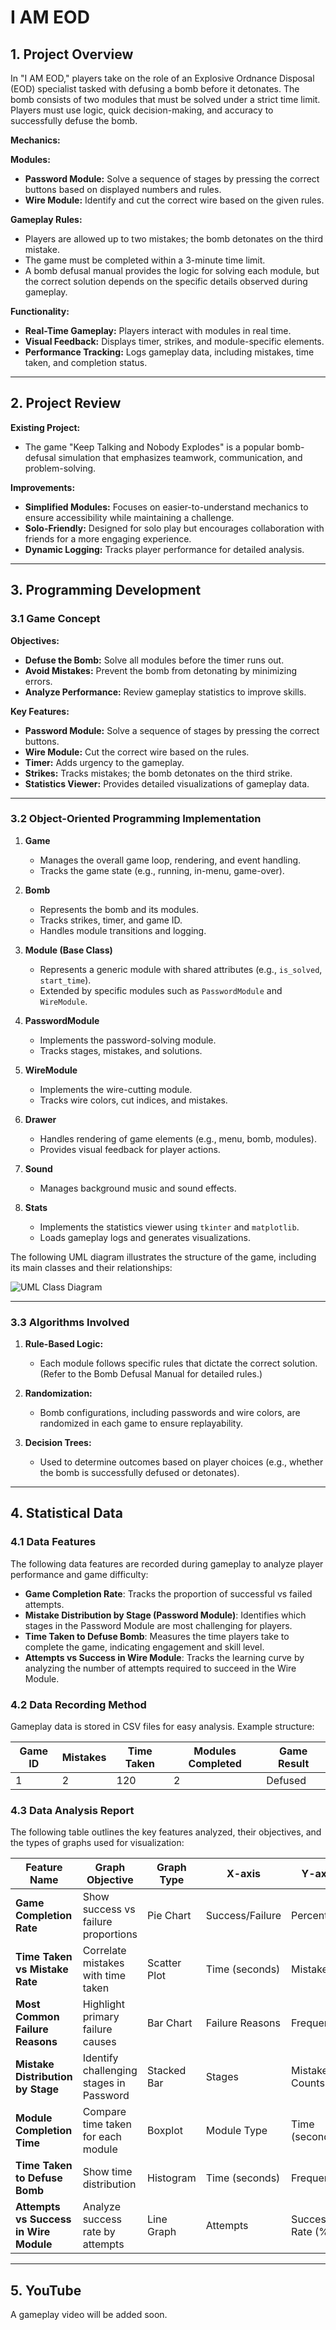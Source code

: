 # I AM EOD

## 1. Project Overview

In "I AM EOD," players take on the role of an Explosive Ordnance Disposal (EOD) specialist tasked with defusing a bomb before it detonates. The bomb consists of two modules that must be solved under a strict time limit. Players must use logic, quick decision-making, and accuracy to successfully defuse the bomb.

**Mechanics:**

**Modules:**

- **Password Module:** Solve a sequence of stages by pressing the correct buttons based on displayed numbers and rules.
- **Wire Module:** Identify and cut the correct wire based on the given rules.

**Gameplay Rules:**

- Players are allowed up to two mistakes; the bomb detonates on the third mistake.
- The game must be completed within a 3-minute time limit.
- A bomb defusal manual provides the logic for solving each module, but the correct solution depends on the specific details observed during gameplay.

**Functionality:**

- **Real-Time Gameplay:** Players interact with modules in real time.
- **Visual Feedback:** Displays timer, strikes, and module-specific elements.
- **Performance Tracking:** Logs gameplay data, including mistakes, time taken, and completion status.

---

## 2. Project Review

**Existing Project:**

- The game "Keep Talking and Nobody Explodes" is a popular bomb-defusal simulation that emphasizes teamwork, communication, and problem-solving.

**Improvements:**

- **Simplified Modules:** Focuses on easier-to-understand mechanics to ensure accessibility while maintaining a challenge.
- **Solo-Friendly:** Designed for solo play but encourages collaboration with friends for a more engaging experience.
- **Dynamic Logging:** Tracks player performance for detailed analysis.

---

## 3. Programming Development

### 3.1 Game Concept

**Objectives:**

- **Defuse the Bomb:** Solve all modules before the timer runs out.
- **Avoid Mistakes:** Prevent the bomb from detonating by minimizing errors.
- **Analyze Performance:** Review gameplay statistics to improve skills.

**Key Features:**

- **Password Module:** Solve a sequence of stages by pressing the correct buttons.
- **Wire Module:** Cut the correct wire based on the rules.
- **Timer:** Adds urgency to the gameplay.
- **Strikes:** Tracks mistakes; the bomb detonates on the third strike.
- **Statistics Viewer:** Provides detailed visualizations of gameplay data.

---

### 3.2 Object-Oriented Programming Implementation

1. **Game**

   - Manages the overall game loop, rendering, and event handling.
   - Tracks the game state (e.g., running, in-menu, game-over).

2. **Bomb**

   - Represents the bomb and its modules.
   - Tracks strikes, timer, and game ID.
   - Handles module transitions and logging.

3. **Module (Base Class)**

   - Represents a generic module with shared attributes (e.g., `is_solved`, `start_time`).
   - Extended by specific modules such as `PasswordModule` and `WireModule`.

4. **PasswordModule**

   - Implements the password-solving module.
   - Tracks stages, mistakes, and solutions.

5. **WireModule**

   - Implements the wire-cutting module.
   - Tracks wire colors, cut indices, and mistakes.

6. **Drawer**

   - Handles rendering of game elements (e.g., menu, bomb, modules).
   - Provides visual feedback for player actions.

7. **Sound**

   - Manages background music and sound effects.

8. **Stats**
   - Implements the statistics viewer using `tkinter` and `matplotlib`.
   - Loads gameplay logs and generates visualizations.

The following UML diagram illustrates the structure of the game, including its main classes and their relationships:

<img src="https://github.com/natawipa/i-am-eod/raw/main/uml.png" alt="UML Class Diagram" />

---

### 3.3 Algorithms Involved

1. **Rule-Based Logic:**

   - Each module follows specific rules that dictate the correct solution. (Refer to the Bomb Defusal Manual for detailed rules.)

2. **Randomization:**

   - Bomb configurations, including passwords and wire colors, are randomized in each game to ensure replayability.

3. **Decision Trees:**
   - Used to determine outcomes based on player choices (e.g., whether the bomb is successfully defused or detonates).

---

## 4. Statistical Data

### 4.1 Data Features

The following data features are recorded during gameplay to analyze player performance and game difficulty:

- **Game Completion Rate**: Tracks the proportion of successful vs failed attempts.
- **Mistake Distribution by Stage (Password Module)**: Identifies which stages in the Password Module are most challenging for players.
- **Time Taken to Defuse Bomb**: Measures the time players take to complete the game, indicating engagement and skill level.
- **Attempts vs Success in Wire Module**: Tracks the learning curve by analyzing the number of attempts required to succeed in the Wire Module.

### 4.2 Data Recording Method

Gameplay data is stored in CSV files for easy analysis. Example structure:

| Game ID | Mistakes | Time Taken | Modules Completed | Game Result |
| ------- | -------- | ---------- | ----------------- | ----------- |
| 1       | 2        | 120        | 2                 | Defused     |

### 4.3 Data Analysis Report

The following table outlines the key features analyzed, their objectives, and the types of graphs used for visualization:

| Feature Name                           | Graph Objective                         | Graph Type   | X-axis          | Y-axis           |
| -------------------------------------- | --------------------------------------- | ------------ | --------------- | ---------------- |
| **Game Completion Rate**               | Show success vs failure proportions     | Pie Chart    | Success/Failure | Percentage       |
| **Time Taken vs Mistake Rate**         | Correlate mistakes with time taken      | Scatter Plot | Time (seconds)  | Mistakes         |
| **Most Common Failure Reasons**        | Highlight primary failure causes        | Bar Chart    | Failure Reasons | Frequency        |
| **Mistake Distribution by Stage**      | Identify challenging stages in Password | Stacked Bar  | Stages          | Mistake Counts   |
| **Module Completion Time**             | Compare time taken for each module      | Boxplot      | Module Type     | Time (seconds)   |
| **Time Taken to Defuse Bomb**          | Show time distribution                  | Histogram    | Time (seconds)  | Frequency        |
| **Attempts vs Success in Wire Module** | Analyze success rate by attempts        | Line Graph   | Attempts        | Success Rate (%) |

---

## 5. YouTube

A gameplay video will be added soon.

